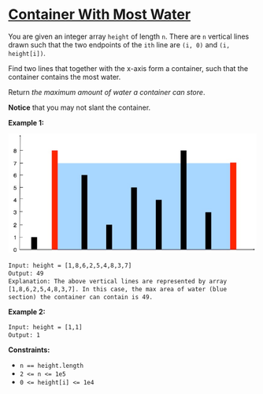 [Container With Most Water](https://leetcode.com/problems/container-with-most-water/)
===

You are given an integer array `height` of length `n`. There are `n` vertical lines drawn such that the two endpoints of
the `ith` line are `(i, 0)` and `(i, height[i])`.

Find two lines that together with the x-axis form a container, such that the container contains the most water.

Return _the maximum amount of water a container can store_.

**Notice** that you may not slant the container.

**Example 1:**

![img.png](../bin/container_with_most_water/img.png)

```text
Input: height = [1,8,6,2,5,4,8,3,7]
Output: 49
Explanation: The above vertical lines are represented by array [1,8,6,2,5,4,8,3,7]. In this case, the max area of water (blue section) the container can contain is 49.
```

**Example 2:**

```text
Input: height = [1,1]
Output: 1
```

**Constraints:**

* `n == height.length`
* `2 <= n <= 1e5`
* `0 <= height[i] <= 1e4`

